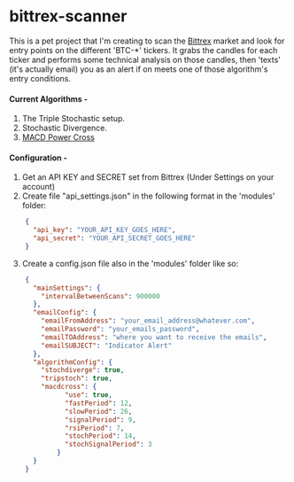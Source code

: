 # bittrex-scanner

This is a pet project that I'm creating to scan the [Bittrex](https://bittrex.com) market and look for entry points on the different 'BTC-*' tickers. It grabs the candles for each ticker and performs some technical analysis on those candles, then 'texts' (it's actually email) you as an alert if on meets one of those algorithm's entry conditions.




#### Current Algorithms -

1. The Triple Stochastic setup.
2. Stochastic Divergence.
3. [MACD Power Cross](http://www.traderplanet.com/articles/view/164694-identify-swing-trades-the-power-crossover-method/)


#### Configuration -

1. Get an API KEY and SECRET set from Bittrex (Under Settings on your account)
2. Create file "api_settings.json" in the following format in the 'modules' folder:
```JSON
    {
      "api_key": "YOUR_API_KEY_GOES_HERE",
      "api_secret": "YOUR_API_SECRET_GOES_HERE"
    }
```
3. Create a config.json file also in the 'modules' folder like so:
```JSON
    {
      "mainSettings": {
        "intervalBetweenScans": 900000
      },
      "emailConfig": {
        "emailFromAddress": "your_email_address@whatever.com",
        "emailPassword": "your_emails_password",
        "emailTOAddress": "where you want to receive the emails",
        "emailSUBJECT": "Indicator Alert"
      },
      "algorithmConfig": {
        "stochdiverge": true,
        "tripstoch": true,
        "macdcross": {
              "use": true,
              "fastPeriod": 12,
              "slowPeriod": 26,
              "signalPeriod": 9,
              "rsiPeriod": 7,
              "stochPeriod": 14,
              "stochSignalPeriod": 3
            }
      }
    }
```
